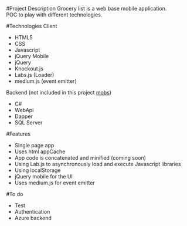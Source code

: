 #Project Description
Grocery list is a web base mobile application.  
POC to play with different technologies.

#Technologies
Client
* HTML5
* CSS
* Javascript
* jQuery Mobile
* jQuery
* Knockout.js
* Labs.js (Loader)
* medium.js (event emitter)

Backend (not included in this project <a href="https://github.com/edgardojimenez/mobws" >mobs</a>)
* C#
* WebApi
* Dapper
* SQL Server

#Features
* Single page app
* Uses html appCache
* App code is concatenated and minified (coming soon)
* Using Lab.js to asynchronously load and execute Javascript libraries
* Using localStorage
* jQuery mobile for the UI
* Uses medium.js for event emitter

#To do
* Test
* Authentication
* Azure backend

